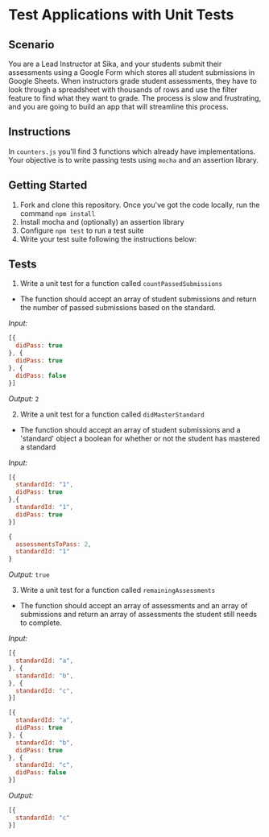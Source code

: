 # Test Applications with Unit Tests

## Scenario

You are a Lead Instructor at Sika, and your students submit their assessments using a Google Form which stores all student submissions in Google Sheets. When instructors grade student assessments, they have to look through a spreadsheet with thousands of rows and use the filter feature to find what they want to grade. The process is slow and frustrating, and you are going to build an app that will streamline this process.

## Instructions

In `counters.js` you'll find 3 functions which already have implementations. Your objective is to write passing tests using `mocha` and an assertion library.

## Getting Started

1. Fork and clone this repository. Once you've got the code locally, run the command `npm install`
1. Install mocha and (optionally) an assertion library
1. Configure `npm test` to run a test suite
1. Write your test suite following the instructions below:

## Tests

1. Write a unit test for a function called `countPassedSubmissions`
  - The function should accept an array of student submissions and return the number of passed submissions based on the standard.

_Input:_

```js
[{
  didPass: true
}, {
  didPass: true
}, {
  didPass: false
}]
```

_Output:_ `2`

2. Write a unit test for a function called `didMasterStandard`
  - The function should accept an array of student submissions and a 'standard'  object a boolean for whether or not the student has mastered a standard

_Input:_
```js
[{
  standardId: "1",
  didPass: true
},{
  standardId: "1",
  didPass: true
}]

{
  assessmentsToPass: 2,
  standardId: "1"
}
```

_Output:_
`true`

3. Write a unit test for a function called `remainingAssessments`
  - The function should accept an array of assessments and an array of submissions and return an array of assessments the student still needs to complete.

_Input:_

```js
[{
  standardId: "a",
}, {
  standardId: "b",
}, {
  standardId: "c",
}]

[{
  standardId: "a",
  didPass: true
}, {
  standardId: "b",
  didPass: true
}, {
  standardId: "c",
  didPass: false
}]
```

_Output:_
```js
[{
  standardId: "c"
}]
```
